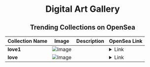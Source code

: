 <div align="center">

# Digital Art Gallery

## Trending Collections on OpenSea

| Collection Name                       | Image                                                                                     | Description                       | OpenSea Link                                                                                          |
|---------------------------------------|-------------------------------------------------------------------------------------------|-----------------------------------|--------------------------------------------------------------------------------------------------------|
| **love1** | ![Image](https://i.seadn.io/s/raw/files/bf3ab108442a511cc7c6208714dd0a4d.jpg?w=500&auto=format?w=200&auto=format) |  | <details><summary>Link</summary>[love1](https://opensea.io/collection/love1-6)</details> |
| **love** | ![Image](https://i.seadn.io/s/raw/files/ef36a38e43976905a72a329d185c7bf9.jpg?w=500&auto=format?w=200&auto=format) |  | <details><summary>Link</summary>[love](https://opensea.io/collection/love-1466)</details> |

</div>